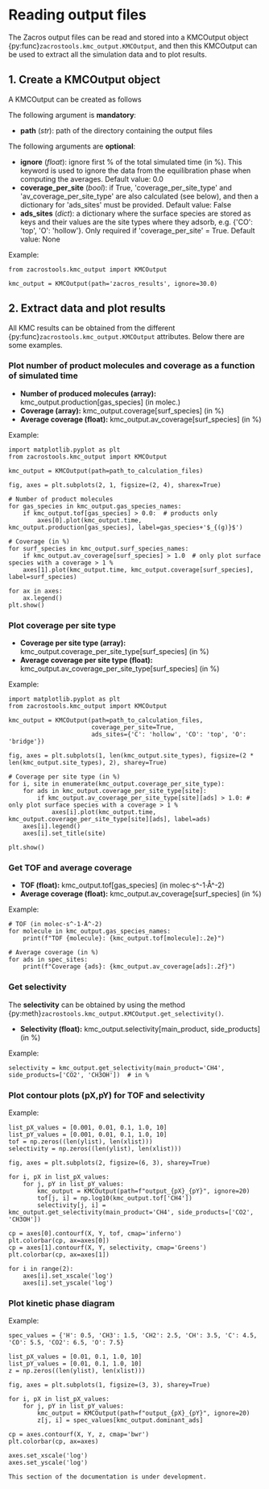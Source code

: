 # Reading output files

The Zacros output files can be read and stored into a KMCOutput object {py:func}`zacrostools.kmc_output.KMCOutput`, 
and then this KMCOutput can be used to extract all the simulation data and to plot results. 

## 1. Create a KMCOutput object 

A KMCOutput can be created as follows

The following argument is **mandatory**:
- **path** (*str*): path of the directory containing the output files

The following arguments are **optional**:
- **ignore** (*float*): ignore first % of the total simulated time (in %). This keyword is used to ignore the data from 
the equilibration phase when computing the averages. Default value: 0.0 
- **coverage_per_site** (*bool*): if True, 'coverage_per_site_type' and 'av_coverage_per_site_type' are also calculated 
(see below), and then a dictionary for 'ads_sites' must be provided. Default value: False
- **ads_sites** (*dict*): a dictionary where the surface species are stored as keys and their values are the site types 
where they adsorb, e.g. {'CO': 'top', 'O': 'hollow'}. Only required if 'coverage_per_site' = True. Default value: None

Example:

    from zacrostools.kmc_output import KMCOutput

    kmc_output = KMCOutput(path='zacros_results', ignore=30.0)

## 2. Extract data and plot results

All KMC results can be obtained from the different {py:func}`zacrostools.kmc_output.KMCOutput` attributes.
Below there are some examples.

### Plot number of product molecules and coverage as a function of simulated time

- **Number of produced molecules (array):** kmc_output.production[gas_species]  (in molec.)
- **Coverage (array):** kmc_output.coverage[surf_species]  (in %)
- **Average coverage (float):** kmc_output.av_coverage[surf_species]  (in %)

Example:
    
    import matplotlib.pyplot as plt
    from zacrostools.kmc_output import KMCOutput

    kmc_output = KMCOutput(path=path_to_calculation_files)

    fig, axes = plt.subplots(2, 1, figsize=(2, 4), sharex=True)

    # Number of product molecules
    for gas_species in kmc_output.gas_species_names:
        if kmc_output.tof[gas_species] > 0.0:  # products only
            axes[0].plot(kmc_output.time, kmc_output.production[gas_species], label=gas_species+'$_{(g)}$')

    # Coverage (in %)
    for surf_species in kmc_output.surf_species_names:
        if kmc_output.av_coverage[surf_species] > 1.0  # only plot surface species with a coverage > 1 %
        axes[1].plot(kmc_output.time, kmc_output.coverage[surf_species], label=surf_species)

    for ax in axes:
        ax.legend()
    plt.show()


### Plot coverage per site type

- **Coverage per site type (array):** kmc_output.coverage_per_site_type[surf_species]  (in %)
- **Average coverage per site type (float):** kmc_output.av_coverage_per_site_type[surf_species]  (in %)

Example:

    import matplotlib.pyplot as plt
    from zacrostools.kmc_output import KMCOutput

    kmc_output = KMCOutput(path=path_to_calculation_files, 
                           coverage_per_site=True, 
                           ads_sites={'C': 'hollow', 'CO': 'top', 'O': 'bridge'})

    fig, axes = plt.subplots(1, len(kmc_output.site_types), figsize=(2 * len(kmc_output.site_types), 2), sharey=True)

    # Coverage per site type (in %)
    for i, site in enumerate(kmc_output.coverage_per_site_type):
        for ads in kmc_output.coverage_per_site_type[site]:
            if kmc_output.av_coverage_per_site_type[site][ads] > 1.0: # only plot surface species with a coverage > 1 %
                axes[i].plot(kmc_output.time, kmc_output.coverage_per_site_type[site][ads], label=ads)
        axes[i].legend()
        axes[i].set_title(site)

    plt.show()

### Get TOF and average coverage

- **TOF (float):** kmc_output.tof[gas_species]  (in molec·s^-1·Å^-2)
- **Average coverage (float):** kmc_output.av_coverage[surf_species]  (in %)

Example:

    # TOF (in molec·s^-1·Å^-2)
    for molecule in kmc_output.gas_species_names:
        print(f"TOF {molecule}: {kmc_output.tof[molecule]:.2e}")

    # Average coverage (in %)
    for ads in spec_sites:
        print(f"Coverage {ads}: {kmc_output.av_coverage[ads]:.2f}")

### Get selectivity

The **selectivity** can be obtained by using the method {py:meth}`zacrostools.kmc_output.KMCOutput.get_selectivity()`.

- **Selectivity (float):** kmc_output.selectivity[main_product, side_products]  (in %)

Example:

    selectivity = kmc_output.get_selectivity(main_product='CH4', side_products=['CO2', 'CH3OH'])  # in %

### Plot contour plots (pX,pY) for TOF and selectivity

Example:
    
    list_pX_values = [0.001, 0.01, 0.1, 1.0, 10]
    list_pY_values = [0.001, 0.01, 0.1, 1.0, 10]
    tof = np.zeros((len(ylist), len(xlist)))
    selectivity = np.zeros((len(ylist), len(xlist)))

    fig, axes = plt.subplots(2, figsize=(6, 3), sharey=True)

    for i, pX in list_pX_values:
        for j, pY in list_pY_values:
            kmc_output = KMCOutput(path=f"output_{pX}_{pY}", ignore=20)
            tof[j, i] = np.log10(kmc_output.tof['CH4'])
            selectivity[j, i] = kmc_output.get_selectivity(main_product='CH4', side_products=['CO2', 'CH3OH'])

    cp = axes[0].contourf(X, Y, tof, cmap='inferno')
    plt.colorbar(cp, ax=axes[0])
    cp = axes[1].contourf(X, Y, selectivity, cmap='Greens')
    plt.colorbar(cp, ax=axes[1])

    for i in range(2):
        axes[i].set_xscale('log')
        axes[i].set_yscale('log')

### Plot kinetic phase diagram 

Example:
    
    spec_values = {'H': 0.5, 'CH3': 1.5, 'CH2': 2.5, 'CH': 3.5, 'C': 4.5, 'CO': 5.5, 'CO2': 6.5, 'O': 7.5}

    list_pX_values = [0.01, 0.1, 1.0, 10]
    list_pY_values = [0.01, 0.1, 1.0, 10]
    z = np.zeros((len(ylist), len(xlist)))

    fig, axes = plt.subplots(1, figsize=(3, 3), sharey=True)

    for i, pX in list_pX_values:
        for j, pY in list_pY_values:
            kmc_output = KMCOutput(path=f"output_{pX}_{pY}", ignore=20)
            z[j, i] = spec_values[kmc_output.dominant_ads]

    cp = axes.contourf(X, Y, z, cmap='bwr')
    plt.colorbar(cp, ax=axes)

    axes.set_xscale('log')
    axes.set_yscale('log')

```{warning}
This section of the documentation is under development. 
```